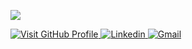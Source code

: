 <p><img align="center" src="https://github-profile-summary-cards.vercel.app/api/cards/profile-details?username=sayed-masud&theme=github"/></p>

 <p>
 <a href="https://github.com/sayed-masud/profile" target="_blank">
  <img
    alt="Visit GitHub Profile"
    src="https://img.shields.io/badge/Visit GitHub Profile-1DA1F2?logo=Visit GitHub Profile&logoColor=white&style=for-the-badge"
  />
</a>
<a href="https://www.linkedin.com/in/sayedmasud/" target="_blank">
  <img
    alt="Linkedin"
    src="https://img.shields.io/badge/linkedin-0077B5?logo=linkedin&logoColor=white&style=for-the-badge"
  />
</a>
<a href="https://mail.google.com/mail/?view=cm&fs=1&to=sayedmasud69@gmail.com&su=&body=" target="_blank">
  <img
    alt="Gmail"
    src="https://img.shields.io/badge/Gmail-1DA1F2?logo=gmail&logoColor=white&style=for-the-badge"
  />
</a>
</p>
